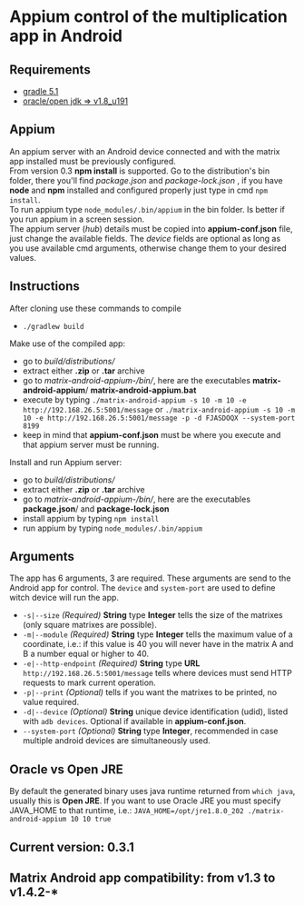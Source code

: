 # Appium control of the multiplication app in Android

## Requirements
- [gradle 5.1](https://gradle.org/releases/)
- [oracle/open jdk => v1.8_u191](https://www.oracle.com/technetwork/java/javase/downloads/jdk8-downloads-2133151.html)


## Appium
An appium server with an Android device connected and with the matrix app installed must be previously configured.  
From version 0.3 **npm install** is supported. Go to the distribution's  bin folder, there you'll find _package.json_
and _package-lock.json_ , if you have **node** and **npm** installed and configured properly just type in cmd
`npm install`.  
To run appium type `node_modules/.bin/appium` in the bin folder. Is better if you run appium in a screen session.  
The appium server (*hub*) details must be copied into **appium-conf.json** file, just change the available fields.
The *device* fields are optional as long as you use available cmd arguments, otherwise change them to your desired
values.  


## Instructions
After cloning use these commands to compile
- `./gradlew build`

Make use of the compiled app:
- go to *build/distributions/*
- extract either **.zip** or **.tar** archive
- go to *matrix-android-appium-<version>/bin/*, here are the executables **matrix-android-appium**/
**matrix-android-appium.bat**
- execute by typing `./matrix-android-appium -s 10 -m 10 -e http://192.168.26.5:5001/message` or
 `./matrix-android-appium -s 10 -m 10 -e http://192.168.26.5:5001/message -p -d FJASDOQX --system-port 8199`
- keep in mind that **appium-conf.json** must be where you execute and that appium server must be running.

Install and run Appium server:
- go to *build/distributions/*
- extract either **.zip** or **.tar** archive
- go to *matrix-android-appium-<version>/bin/*, here are the executables **package.json**/ and
**package-lock.json**
- install appium by typing `npm install` 
- run appium by typing `node_modules/.bin/appium`


## Arguments
The app has 6 arguments, 3 are required. These arguments are send to the Android app for control.
The `device` and `system-port` are used to define witch device will run the app.
- `-s|--size` _(Required)_ **String** type **Integer** tells the size of the matrixes
(only square matrixes are possible).
- `-m|--module` _(Required)_ **String** type **Integer** tells the maximum value of a coordinate,
i.e.: if this value is 40 you will never have in the matrix A and B a number equal or higher to 40.
- `-e|--http-endpoint` _(Required)_ **String** type **URL** `http://192.168.26.5:5001/message` tells where
devices must send HTTP requests to mark current operation.
- `-p|--print` _(Optional)_ tells if you want the matrixes to be printed, no value required.
- `-d|--device` _(Optional)_ **String** unique device identification (udid), listed with `adb devices`. Optional if
available in **appium-conf.json**.
- `--system-port` _(Optional)_ **String** type **Integer**, recommended in case multiple android devices are
simultaneously used.


## Oracle vs Open JRE
By default the generated binary uses java runtime returned from `which java`, usually this is **Open JRE**. If you want
to use Oracle JRE you must specify JAVA_HOME to that runtime, i.e.: 
`JAVA_HOME=/opt/jre1.8.0_202 ./matrix-android-appium 10 10 true`

## Current version: 0.3.1
## Matrix Android app compatibility: from v1.3 to v1.4.2-*
